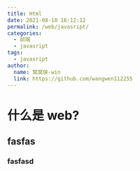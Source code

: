 ```yaml
---
title: Html
date: 2021-08-10 16:12:12
permalink: /web/javasript/
categories:
  - 前端
  - javasript
tags:
  - javasript
author:
  name: 窝窝侠-win
  link: https://github.com/wangwen112255
---
```

# 什么是 web?
##  fasfas

### fasfasd